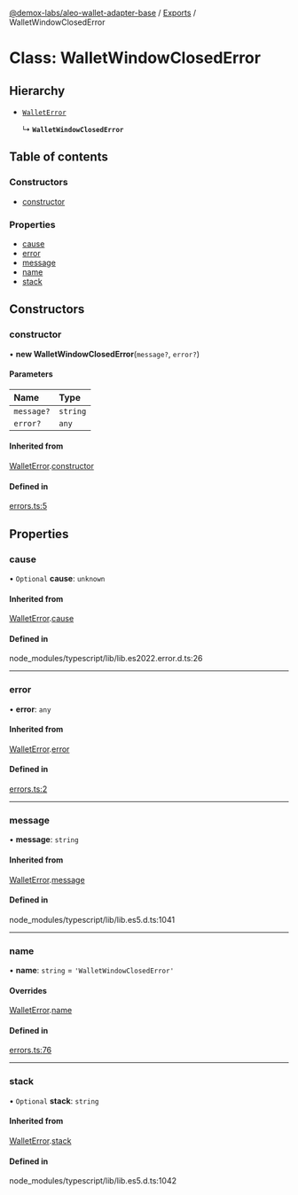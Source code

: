 [@demox-labs/aleo-wallet-adapter-base](../README.md) / [Exports](../modules.md) / WalletWindowClosedError

# Class: WalletWindowClosedError

## Hierarchy

- [`WalletError`](WalletError.md)

  ↳ **`WalletWindowClosedError`**

## Table of contents

### Constructors

- [constructor](WalletWindowClosedError.md#constructor)

### Properties

- [cause](WalletWindowClosedError.md#cause)
- [error](WalletWindowClosedError.md#error)
- [message](WalletWindowClosedError.md#message)
- [name](WalletWindowClosedError.md#name)
- [stack](WalletWindowClosedError.md#stack)

## Constructors

### constructor

• **new WalletWindowClosedError**(`message?`, `error?`)

#### Parameters

| Name | Type |
| :------ | :------ |
| `message?` | `string` |
| `error?` | `any` |

#### Inherited from

[WalletError](WalletError.md).[constructor](WalletError.md#constructor)

#### Defined in

[errors.ts:5](https://github.com/demox-labs/leo-wallet-adapter/blob/4e84099/packages/core/base/errors.ts#L5)

## Properties

### cause

• `Optional` **cause**: `unknown`

#### Inherited from

[WalletError](WalletError.md).[cause](WalletError.md#cause)

#### Defined in

node_modules/typescript/lib/lib.es2022.error.d.ts:26

___

### error

• **error**: `any`

#### Inherited from

[WalletError](WalletError.md).[error](WalletError.md#error)

#### Defined in

[errors.ts:2](https://github.com/demox-labs/leo-wallet-adapter/blob/4e84099/packages/core/base/errors.ts#L2)

___

### message

• **message**: `string`

#### Inherited from

[WalletError](WalletError.md).[message](WalletError.md#message)

#### Defined in

node_modules/typescript/lib/lib.es5.d.ts:1041

___

### name

• **name**: `string` = `'WalletWindowClosedError'`

#### Overrides

[WalletError](WalletError.md).[name](WalletError.md#name)

#### Defined in

[errors.ts:76](https://github.com/demox-labs/leo-wallet-adapter/blob/4e84099/packages/core/base/errors.ts#L76)

___

### stack

• `Optional` **stack**: `string`

#### Inherited from

[WalletError](WalletError.md).[stack](WalletError.md#stack)

#### Defined in

node_modules/typescript/lib/lib.es5.d.ts:1042
